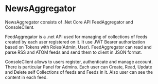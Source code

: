 # NewsAggregator
NewsAggregator consists of .Net Core API FeedAggregator and ConsoleClient.

FeedAggregator is a .net API used for managing of collections of feeds created by each user registered on it.
It use JWT Bearer authorization based on Tokens with Roles(Admin, User).
FeedAggregator can read and parse RSS and ATOM feeds and send them to client in JSON format.

ConsoleClient allows to users register, authenticate and manage account.
There is particular Panel for Admins.
Each user can Create, Read, Update and Delete self Collections of feeds and Feeds in it.
Also user can see the content in each feed.
